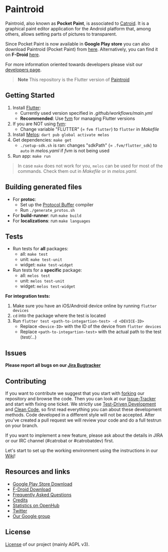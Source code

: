 # Paintroid

Paintroid, also known as **Pocket Paint**, is associated to [Catroid](https://github.com/Catrobat/Catroid). It is a graphical paint editor application for the Android platform that, among others, allows setting parts of pictures to transparent.

Since Pocket Paint is now available in **Google Play store** you can also download Paintroid (Pocket Paint) from [here](https://play.google.com/store/apps/details?id=org.catrobat.paintroid). Alternatively, you can find it on **F-Droid** [here](https://f-droid.org/packages/org.catrobat.paintroid/).

For more information oriented towards developers please visit our [developers page](http://developer.catrobat.org/).

> **Note** This repository is the Flutter version of [Paintroid](https://github.com/Catrobat/Paintroid)

## Getting Started

1. Install [Flutter](https://docs.flutter.dev/get-started/install):
   - Currently used version specified in _.github/workflows/main.yml_
   - **Recommended**: Use [fvm](https://fvm.app/) for managing Flutter versions
2. If you are NOT using [fvm](https://fvm.app/):
   - Change variable "FLUTTER" (= `fvm flutter`) to `flutter` in _Makefile_
3. Install [Melos](https://melos.invertase.dev/~melos-latest/): `dart pub global activate melos`
4. Get dependencies: `make get`
   - `./setup-sdk.sh` is ran: changes "sdkPath" (= `.fvm/flutter_sdk`) to `auto` in _melos.yaml_ if _fvm_ is not being used
5. Run app: `make run`

> In case `make` does not work for you, `melos` can be used for most of the commands. Check them out in _Makefile_ or in _melos.yaml_.

## Building generated files

- For **protoc**:
  - Set up the [Protocol Buffer](https://grpc.io/docs/languages/dart/quickstart/) compiler
  - Run `./generate_protos.sh`
- For **build-runner**: run `make build`
- For **localizations**: run `make languages`

## Tests

- Run tests for **all** packages:
  - all: `make test`
  - unit: `make test-unit`
  - widget: `make test-widget`
- Run tests for a **specific** package:
  - all: `melos test`
  - unit: `melos test-unit`
  - widget: `melos test-widget`

**For integration tests:**

1. Make sure you have an iOS/Android device online by running `flutter devices`
2. `cd` into the package where the test is located
3. Run `flutter test <path-to-integartion-test> -d <DEVICE-ID>`
   - Replace `<Device-ID>` with the ID of the device from `flutter devices`
   - Replace `<path-to-integartion-test>` with the actual path to the test (_test/..._)

## Issues

**Please report all bugs on our [Jira Bugtracker](https://jira.catrob.at/secure/CreateIssue.jspa?pid=10401&issuetype=1)**

## Contributing

If you want to contribute we suggest that you start with [forking](https://help.github.com/articles/fork-a-repo/) our repository and browse the code. Then you can look at our [Issue-Tracker](https://jira.catrob.at/secure/RapidBoard.jspa?rapidView=60) and start with fixing one ticket. We strictly use [Test-Driven Development](http://c2.com/cgi/wiki?TestDrivenDevelopment) and [Clean Code](http://www.planetgeek.ch/wp-content/uploads/2013/06/Clean-Code-V2.2.pdf), so first read everything you can about these development methods. Code developed in a different style will not be accepted. After you've created a pull request we will review your code and do a full testrun on your branch.

If you want to implement a new feature, please ask about the details in JIRA or our IRC channel (#catrobat or #catrobatdev) first.

Let's start to set up the working environment using the instructions in our [Wiki](https://github.com/Catrobat/Catroid/wiki/Setup-working-environment)!

## Resources and links

- [Google Play Store Download](https://play.google.com/store/apps/details?id=org.catrobat.paintroid)
- [F-Droid Download](https://f-droid.org/packages/org.catrobat.paintroid/)
- [Frequently Asked Questions](https://github.com/Catrobat/Catroid/wiki/Frequently-Asked-Questions)
- [Credits](http://developer.catrobat.org/credits)
- [Statistics on OpenHub](https://www.openhub.net/p/catrobat/)
- [Twitter](http://twitter.com/Catroid)
- [Our Google group](https://groups.google.com/forum/?fromgroups#!forum/catrobat)

## License

[License](http://developer.catrobat.org/licenses) of our project (mainly AGPL v3).
